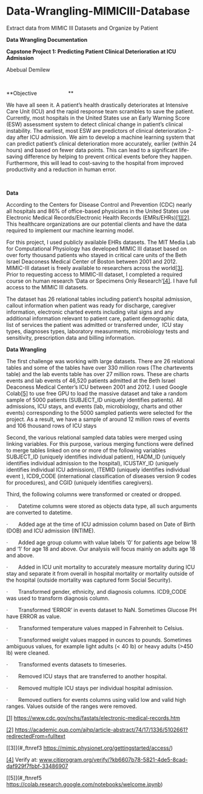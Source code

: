 Data-Wrangling-MIMICIII-Database
================================

Extract data from MIMIC III Datasets and Organize by Patient

**Data Wrangling Documentation**

**Capstone Project 1: Predicting Patient Clinical Deterioration at ICU
Admission**

Abebual Demilew

 

**Objective                     **

We have all seen it. A patient’s health drastically deteriorates at Intensive
Care Unit (ICU) and the rapid response team scrambles to save the patient.
Currently, most hospitals in the United States use an Early Warning Score (ESW)
assessment system to detect clinical change in patient’s clinical instability.
The earliest, most ESW are predictors of clinical deterioration 2-day after ICU
admission. We aim to develop a machine learning system that can predict
patient’s clinical deterioration more accurately, earlier (within 24 hours) and
based on fewer data points. This can lead to a significant life-saving
difference by helping to prevent critical events before they happen.
Furthermore, this will lead to cost-saving to the hospital from improved
productivity and a reduction in human error.

 

**Data**  
  


According to the Centers for Disease Control and Prevention (CDC) nearly all
hospitals and 86% of office-based physicians in the United States use Electronic
Medical Records/Electronic Health Records (EMRs/EHRs)[[1]](#_ftn1)[[2]](#_ftn2).
This healthcare organizations are our potential clients and have the data
required to implement our machine learning model.

For this project, I used publicly available EHRs datasets. The MIT Media Lab for
Computational Physiology has developed MIMIC III dataset based on over forty
thousand patients who stayed in critical care units of the Beth Israel Deaconess
Medical Center of Boston between 2001 and 2012. MIMIC-III dataset is freely
available to researchers across the world[[3]](#_ftn3). Prior to requesting
access to MIMIC-III dataset, I completed a required course on human research
‘Data or Specimens Only Research’[[4]](#_ftn4). I have full access to the MIMIC
III datasets.

The dataset has 26 relational tables including patient’s hospital admission,
callout information when patient was ready for discharge, caregiver information,
electronic charted events including vital signs and any additional information
relevant to patient care, patient demographic data, list of services the patient
was admitted or transferred under,  ICU stay types, diagnoses types, laboratory
measurments, microbiology tests and sensitivity, prescription data and billing
information.

  
  


**Data Wrangling**

The first challenge was working with large datasets. There are 26 relational
tables and some of the tables have over 330 million rows (The chartevents table)
and the lab events table has over 27 million rows. These are charts events and
lab events of 46,520 patients admitted at the Beth Israel Deaconess Medical
Center’s ICU between 2001 and 2012. I used Google Colab[[5]](#_ftn5) to use free
GPU to load the massive dataset and take a random sample of 5000 patients
(SUBJECT_ID uniquely identifies patients). All admissions, ICU stays, and events
(lab, microbiology, charts and other events) corresponding to the 5000 sampled
patients were selected for the project. As a result, we have a sample of around
12 million rows of events and 106 thousand rows of ICU stays

Second, the various relational sampled data tables were merged using linking
variables. For this purpose, various merging functions were defined to merge
tables linked on one or more of the following variables SUBJECT_ID (uniquely
identifies individual patient), HADM_ID (uniquely identifies individual
admission to the hospital), ICUSTAY_ID (uniquely identifies individual ICU
admission), ITEMID (uniquely identifies individual event ), ICD9_CODE
(international classification of diseases version 9 codes for procedures), and
CGID (uniquely identifies caregivers).

Third, the following columns were transformed or created or dropped.

·       Datetime columns were stored as objects data type, all such arguments
are converted to datetime.

·       Added age at the time of ICU admission column based on Date of Birth
(DOB) and ICU admission (INTIME).

·       Added age group column with value labels ‘0’ for patients age below 18
and ‘1’ for age 18 and above. Our analysis will focus mainly on adults age 18
and above.

·       Added in ICU unit mortality to accurately measure mortality during ICU
stay and separate it from overall in hospital mortality or mortality outside of
the hospital (outside mortality was captured form Social Security).

·       Transformed gender, ethnicity, and diagnosis columns. ICD9_CODE was used
to transform diagnosis column.

·       Transformed ‘ERROR’ in events dataset to NaN. Sometimes Glucose PH have
ERROR as value.

·       Transformed temperature values mapped in Fahrenheit to Celsius.

·       Transformed weight values mapped in ounces to pounds. Sometimes
ambiguous values, for example light adults (\< 40 lb) or heavy adults (\>450 lb)
were cleaned.

·       Transformed events datasets to timeseries.

·       Removed ICU stays that are transferred to another hospital.

·       Removed multiple ICU stays per individual hospital admission.

·       Removed outliers for events columns using valid low and valid high
ranges. Values outside of the ranges were removed.

[[1]](#_ftnref1) https://www.cdc.gov/nchs/fastats/electronic-medical-records.htm

[[2]](#_ftnref2)
https://academic.oup.com/ajhp/article-abstract/74/17/1336/5102661?redirectedFrom=fulltext

[[3]](#_ftnref3 https://mimic.physionet.org/gettingstarted/access/)

[[4]](#_ftnref4)
Verify at: www.citiprogram.org/verify/?kb6607b78-5821-4de5-8cad-daf929f7fbbf-33486907

[[5]](#_ftnref5 https://colab.research.google.com/notebooks/welcome.ipynb)
